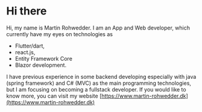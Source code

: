 # Hi there

Hi, my name is Martin Rohwedder. I am an App and Web developer, which currently have my eyes on technologies as 
- Flutter/dart, 
- react.js, 
- Entity Framework Core
- Blazor development.

I have previous experience in some backend developing especially with java (spring framework) and C# (MVC) as the main programming technologies, but I am focusing on becoming a fullstack developer. If you would like to know more, you can visit my website [https://www.martin-rohwedder.dk](https://www.martin-rohwedder.dk)
